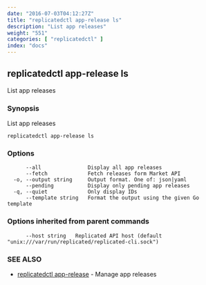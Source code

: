 ```yaml
---
date: "2016-07-03T04:12:27Z"
title: "replicatedctl app-release ls"
description: "List app releases"
weight: "551"
categories: [ "replicatedctl" ]
index: "docs"
---
```


## replicatedctl app-release ls

List app releases

### Synopsis


List app releases

```
replicatedctl app-release ls
```

### Options

```
      --all               Display all app releases
      --fetch             Fetch releases form Market API
  -o, --output string     Output format. One of: json|yaml
      --pending           Display only pending app releases
  -q, --quiet             Only display IDs
      --template string   Format the output using the given Go template
```

### Options inherited from parent commands

```
      --host string   Replicated API host (default "unix:///var/run/replicated/replicated-cli.sock")
```

### SEE ALSO
* [replicatedctl app-release](/docs/reference/replicatedctl/replicatedctl_app-release/)	 - Manage app releases

